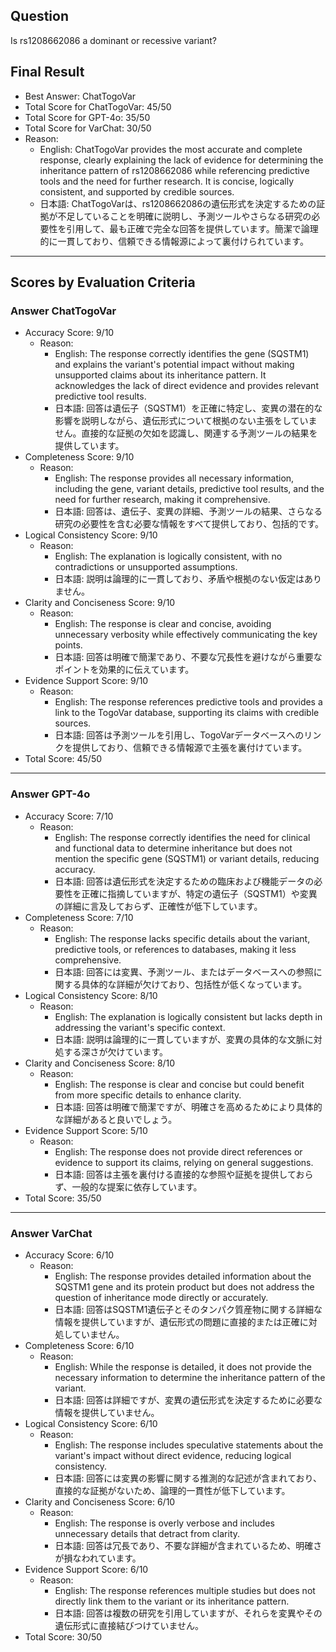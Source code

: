 ## Question

Is rs1208662086 a dominant or recessive variant?

## Final Result

- Best Answer: ChatTogoVar
- Total Score for ChatTogoVar: 45/50
- Total Score for GPT-4o: 35/50
- Total Score for VarChat: 30/50
- Reason:
  - English: ChatTogoVar provides the most accurate and complete response, clearly explaining the lack of evidence for determining the inheritance pattern of rs1208662086 while referencing predictive tools and the need for further research. It is concise, logically consistent, and supported by credible sources.
  - 日本語: ChatTogoVarは、rs1208662086の遺伝形式を決定するための証拠が不足していることを明確に説明し、予測ツールやさらなる研究の必要性を引用して、最も正確で完全な回答を提供しています。簡潔で論理的に一貫しており、信頼できる情報源によって裏付けられています。

---

## Scores by Evaluation Criteria

### Answer ChatTogoVar
- Accuracy Score: 9/10
  - Reason: 
    - English: The response correctly identifies the gene (SQSTM1) and explains the variant's potential impact without making unsupported claims about its inheritance pattern. It acknowledges the lack of direct evidence and provides relevant predictive tool results.
    - 日本語: 回答は遺伝子（SQSTM1）を正確に特定し、変異の潜在的な影響を説明しながら、遺伝形式について根拠のない主張をしていません。直接的な証拠の欠如を認識し、関連する予測ツールの結果を提供しています。
- Completeness Score: 9/10
  - Reason: 
    - English: The response provides all necessary information, including the gene, variant details, predictive tool results, and the need for further research, making it comprehensive.
    - 日本語: 回答は、遺伝子、変異の詳細、予測ツールの結果、さらなる研究の必要性を含む必要な情報をすべて提供しており、包括的です。
- Logical Consistency Score: 9/10
  - Reason: 
    - English: The explanation is logically consistent, with no contradictions or unsupported assumptions.
    - 日本語: 説明は論理的に一貫しており、矛盾や根拠のない仮定はありません。
- Clarity and Conciseness Score: 9/10
  - Reason: 
    - English: The response is clear and concise, avoiding unnecessary verbosity while effectively communicating the key points.
    - 日本語: 回答は明確で簡潔であり、不要な冗長性を避けながら重要なポイントを効果的に伝えています。
- Evidence Support Score: 9/10
  - Reason: 
    - English: The response references predictive tools and provides a link to the TogoVar database, supporting its claims with credible sources.
    - 日本語: 回答は予測ツールを引用し、TogoVarデータベースへのリンクを提供しており、信頼できる情報源で主張を裏付けています。
- Total Score: 45/50

---

### Answer GPT-4o
- Accuracy Score: 7/10
  - Reason: 
    - English: The response correctly identifies the need for clinical and functional data to determine inheritance but does not mention the specific gene (SQSTM1) or variant details, reducing accuracy.
    - 日本語: 回答は遺伝形式を決定するための臨床および機能データの必要性を正確に指摘していますが、特定の遺伝子（SQSTM1）や変異の詳細に言及しておらず、正確性が低下しています。
- Completeness Score: 7/10
  - Reason: 
    - English: The response lacks specific details about the variant, predictive tools, or references to databases, making it less comprehensive.
    - 日本語: 回答には変異、予測ツール、またはデータベースへの参照に関する具体的な詳細が欠けており、包括性が低くなっています。
- Logical Consistency Score: 8/10
  - Reason: 
    - English: The explanation is logically consistent but lacks depth in addressing the variant's specific context.
    - 日本語: 説明は論理的に一貫していますが、変異の具体的な文脈に対処する深さが欠けています。
- Clarity and Conciseness Score: 8/10
  - Reason: 
    - English: The response is clear and concise but could benefit from more specific details to enhance clarity.
    - 日本語: 回答は明確で簡潔ですが、明確さを高めるためにより具体的な詳細があると良いでしょう。
- Evidence Support Score: 5/10
  - Reason: 
    - English: The response does not provide direct references or evidence to support its claims, relying on general suggestions.
    - 日本語: 回答は主張を裏付ける直接的な参照や証拠を提供しておらず、一般的な提案に依存しています。
- Total Score: 35/50

---

### Answer VarChat
- Accuracy Score: 6/10
  - Reason: 
    - English: The response provides detailed information about the SQSTM1 gene and its protein product but does not address the question of inheritance mode directly or accurately.
    - 日本語: 回答はSQSTM1遺伝子とそのタンパク質産物に関する詳細な情報を提供していますが、遺伝形式の問題に直接的または正確に対処していません。
- Completeness Score: 6/10
  - Reason: 
    - English: While the response is detailed, it does not provide the necessary information to determine the inheritance pattern of the variant.
    - 日本語: 回答は詳細ですが、変異の遺伝形式を決定するために必要な情報を提供していません。
- Logical Consistency Score: 6/10
  - Reason: 
    - English: The response includes speculative statements about the variant's impact without direct evidence, reducing logical consistency.
    - 日本語: 回答には変異の影響に関する推測的な記述が含まれており、直接的な証拠がないため、論理的一貫性が低下しています。
- Clarity and Conciseness Score: 6/10
  - Reason: 
    - English: The response is overly verbose and includes unnecessary details that detract from clarity.
    - 日本語: 回答は冗長であり、不要な詳細が含まれているため、明確さが損なわれています。
- Evidence Support Score: 6/10
  - Reason: 
    - English: The response references multiple studies but does not directly link them to the variant or its inheritance pattern.
    - 日本語: 回答は複数の研究を引用していますが、それらを変異やその遺伝形式に直接結びつけていません。
- Total Score: 30/50